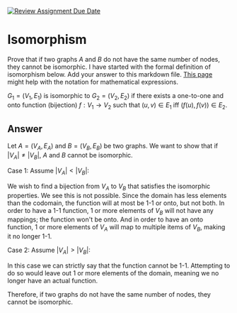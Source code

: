 [![Review Assignment Due Date](https://classroom.github.com/assets/deadline-readme-button-24ddc0f5d75046c5622901739e7c5dd533143b0c8e959d652212380cedb1ea36.svg)](https://classroom.github.com/a/AtNXzL3S)
# Isomorphism

Prove that if two graphs $A$ and $B$ do not have the same number of nodes, they
cannot be isomorphic. I have started with the formal definition of isomorphism
below. Add your answer to this markdown file. [This
page](https://docs.github.com/en/get-started/writing-on-github/working-with-advanced-formatting/writing-mathematical-expressions)
might help with the notation for mathematical expressions.

$G_1=(V_1 , E_1)$ is isomorphic to $G_2 = (V_2, E_2)$ if there exists a
one-to-one and onto function (bijection) $f: V_1 \rightarrow V_2$ such that $(u,v)
\in E_1$ iff $(f(u),f(v)) \in E_2$.

## Answer

Let $A = (V_A , E_A)$ and $B = (V_B, E_B)$ be two graphs. We want to show that if $|V_A| \neq |V_B|$, $A$ and $B$ cannot be isomorphic.

Case 1: Assume $|V_A| < |V_B|$:

We wish to find a bijection from $V_A$ to $V_B$ that satisfies the isomorphic properties. We see this is not possible. Since the domain has less elements than the codomain, the function will at most be 1-1 or onto, but not both. In order to have a 1-1 function, 1 or more elements of $V_B$ will not have any mappings; the function won't be onto. And in order to have an onto function, 1 or more elements of $V_A$ will map to multiple items of $V_B$, making it no longer 1-1. 

Case 2: Assume $|V_A| > |V_B|$:

In this case we can strictly say that the function cannot be 1-1. Attempting to do so would leave out 1 or more elements of the domain, meaning we no longer have an actual function.

Therefore, if two graphs do not have the same number of nodes, they cannot be isomorphic.
